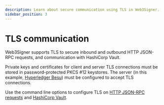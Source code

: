 ```yaml
---
description: Learn about secure communication using TLS in Web3Signer.
sidebar_position: 3
---
```


# TLS communication

Web3Signer supports TLS to secure inbound and outbound HTTP JSON-RPC requests, and communication
with HashiCorp Vault.

Private keys and certificates for client and server TLS connections must be stored in
password-protected PKCS #12 keystores.
The server (in this example, [Hyperledger Besu](https://besu.hyperledger.org/)) must be configured
to accept TLS connections.

Use the command line options to configure TLS on [HTTP JSON-RPC requests](../how-to/configure-tls.md)
and [HashiCorp Vault](../how-to/store-keys/vaults/hashicorp.md).
